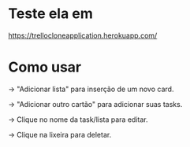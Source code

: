 # Teste ela em

https://trellocloneapplication.herokuapp.com/

# Como usar

-> "Adicionar lista" para inserção de um novo card.

-> "Adicionar outro cartão" para adicionar suas tasks.

-> Clique no nome da task/lista para editar.

-> Clique na lixeira para deletar.